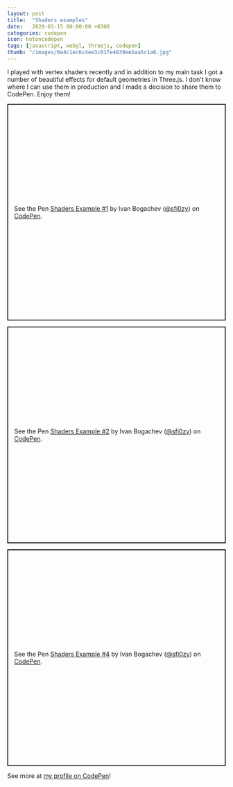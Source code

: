 ```yaml
---
layout: post
title:  "Shaders examples"
date:   2020-03-15 00:00:00 +0300
categories: codepen
icon: hotoncodepen
tags: [javascript, webgl, threejs, codepen]
thumb: "/images/6e4c1ec6c4ee3c01fe4839eebaa5c1a6.jpg"
---
```


I played with vertex shaders recently and in addition to my main task I got a number of beautiful effects for default geometries in Three.js. I don't know where I can use them in production and I made a decision to share them to CodePen. Enjoy them!

<p class='codepen' data-height='500' data-theme-id='light' data-default-tab='result' data-user='sfi0zy' data-slug-hash='NWqMPQm' style='height: 500px; box-sizing: border-box; display: flex; align-items: center; justify-content: center; border: 2px solid; margin: 1em 0; padding: 1em;' data-pen-title='Shaders Example #1'>
  <span>See the Pen <a href='https://codepen.io/sfi0zy/pen/NWqMPQm'>
  Shaders Example #1</a> by Ivan Bogachev (<a href='https://codepen.io/sfi0zy'>@sfi0zy</a>)
  on <a href='https://codepen.io'>CodePen</a>.</span>
</p>


<p class='codepen' data-height='500' data-theme-id='light' data-default-tab='result' data-user='sfi0zy' data-slug-hash='eYNrNOJ' style='height: 500px; box-sizing: border-box; display: flex; align-items: center; justify-content: center; border: 2px solid; margin: 1em 0; padding: 1em;' data-pen-title='Shaders Example #2'>
  <span>See the Pen <a href='https://codepen.io/sfi0zy/pen/eYNrNOJ'>
  Shaders Example #2</a> by Ivan Bogachev (<a href='https://codepen.io/sfi0zy'>@sfi0zy</a>)
  on <a href='https://codepen.io'>CodePen</a>.</span>
</p>


<p class='codepen' data-height='500' data-theme-id='light' data-default-tab='result' data-user='sfi0zy' data-slug-hash='RwPyPBd' style='height: 500px; box-sizing: border-box; display: flex; align-items: center; justify-content: center; border: 2px solid; margin: 1em 0; padding: 1em;' data-pen-title='Shaders Example #4'>
  <span>See the Pen <a href='https://codepen.io/sfi0zy/pen/RwPyPBd'>
  Shaders Example #4</a> by Ivan Bogachev (<a href='https://codepen.io/sfi0zy'>@sfi0zy</a>)
  on <a href='https://codepen.io'>CodePen</a>.</span>
</p>

<script async src='https://static.codepen.io/assets/embed/ei.js'></script>

See more at <a href='https://codepen.io/sfi0zy/'>my profile on CodePen</a>!

